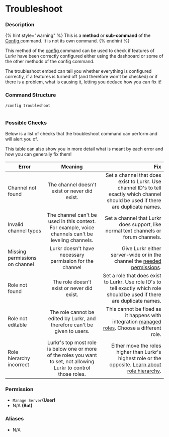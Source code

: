 # Troubleshoot

### Description

{% hint style="warning" %}
This is a **method** or **sub-command** of the [Config ](./)command. It is not its own command.
{% endhint %}

This method of the [config ](./)command can be used to check if features of Lurkr have been correctly configured either using the dashboard or some of the other methods of the config command.&#x20;

The troubleshoot embed can tell you whether everything is configured correctly, if a features is turned off (and therefore won't be checked) or if there is a problem, what is causing it, letting you deduce how you can fix it!

### Command Structure

```
/config troubleshoot
```

<figure><img src="https://i.imgur.com/aP7p1lT.png" alt=""><figcaption></figcaption></figure>

### Possible Checks

Below is a list of checks that the troubleshoot command can perform and will alert you of.

This table can also show you in more detail what is meant by each error and how you can generally fix them!

| Error                          |                                                       Meaning                                                       |                                                                                                                                                                                Fix |
| ------------------------------ | :-----------------------------------------------------------------------------------------------------------------: | ---------------------------------------------------------------------------------------------------------------------------------------------------------------------------------: |
| Channel not found              |                                    The channel doesn't exist or never did exist.                                    |                                                Set a channel that does exist to Lurkr. Use channel ID's to tell exactly which channel should be used if there are duplicate names. |
| Invalid channel types          |          The channel can't be used in this context. For example, voice channels can't be leveling channels.         |                                                                                                Set a channel that Lurkr does support, like normal text channels or forum channels. |
| Missing permissions on channel |                               Lurkr doesn't have necessary permission for the channel                               |                                                                                        Give Lurkr either server-wide or in the channel the [needed permissions](broken-reference). |
| Role not found                 |                                      The role doesn't exist or never did exist.                                     |                                                         Set a role that does exist to Lurkr. Use role ID's to tell exactly which role should be used if there are duplicate names. |
| Role not editable              |                      The role cannot be edited by Lurkr, and therefore can't be given to users.                     | This cannot be fixed as it happens with integration [managed roles](https://support.discord.com/hc/en-us/articles/360045093012-Server-Integrations-Page). Choose a different role. |
| Role hierarchy incorrect       | Lurkr's top most role is below one or more of the roles you want to set, not allowing Lurkr to control those roles. | Either move the roles higher than Lurkr's highest role or the opposite. [Learn about role hierarchy](https://support.discord.com/hc/en-us/articles/214836687-Role-Management-101). |



### **Permission**

* `Manage Server`**(User)**
* N/A **(Bot)**

### Aliases

* N/A

